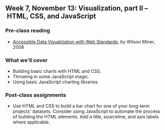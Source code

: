 ## Week 7, November 13: Visualization, part II – HTML, CSS, and JavaScript

### Pre-class reading

- [Accessible Data Visualization with Web Standards](http://alistapart.com/article/accessibledatavisualization), by Wilson Miner, 2008

### What we'll cover

- Building basic charts with HTML and CSS.
- Throwing in some JavaScript magic.
- Using basic JavaScript charting libraries.

### Post-class assignments

- Use HTML and CSS to build a bar chart for one of your long-term projects' datasets. Consider using JavaScript to automate the process of building the HTML elements. Add a title, sourceline, and axis labels where applicable.
